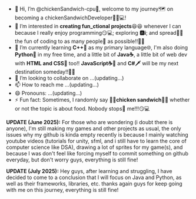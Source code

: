 - 👋 Hi, I’m @chickenSandwich-cpu🐤, welcome to my journey🗺️ on becoming a chickenSandwichDeveloper🐤🥪💻!
- 👀 I’m interested in **creating fun_ctional projects**😆😆 whenever I can because I really enjoy programming😏💻; exploring **🅰️ℹ️**; and spread🔪🧈 the fun of coding to as many people🍞 as possible!!🙌🙌
- 🌱 I’m currently learning **C++🍟** as my primary language🌐, I'm also doing **Python🐍** in my free time, and a little bit of **Java☕**, a little bit of web dev with **HTML and CSS🎨** too!! **JavaScript☕📜** and **C#🗡️** will be my next destination someday!!📆📆
- 💞️ I’m looking to collaborate on ...(updating...)
- 📫 How to reach me ...(updating...)
- 😄 Pronouns: ...(updating...)
- ⚡ Fun fact: Sometimes, I randomly say 🥪🐤**chicken sandwich**🐤🥪 whether or not the topic is about food. Nobody stops🛑 me!!!😏💻

**UPDATE (June 2025):** For those who are wondering (i doubt there is anyone), I'm still making my games and other projects as usual, the only issues why my github is kinda empty recently is because I mainly watching youtube videos (tutorials for unity, sfml, and i still have to learn the core of computer science like DSA), drawing a lot of sprites for my game(s), and because I was don't feel like forcing myself to commit something on github everyday, but don't worry guys, everything is still fine!

**UPDATE (July 2025):** Hey guys, after learning and struggling, I have decided to come to a conclusion that I will focus on Java and Python, as well as their frameworks, libraries, etc. thanks again guys for keep going with me on this journey, everything is still fine!

<!---
chickenSandwich-cpu/chickenSandwich-cpu is a ✨ special ✨ repository because its `README.md` (this file) appears on your GitHub profile.
You can click the Preview link to take a look at your changes.
--->
